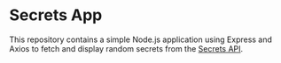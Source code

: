 # Secrets App

This repository contains a simple Node.js application using Express and Axios to fetch and display random secrets from the [Secrets API](https://secrets-api.appbrewery.com/random).

